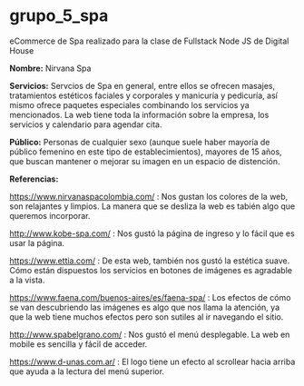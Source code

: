 # grupo_5_spa
eCommerce de Spa realizado para la clase de Fullstack Node JS de Digital House
  
  
**Nombre:** Nirvana Spa
  
  
**Servicios:** Servcios de Spa en general, entre ellos se ofrecen masajes, tratamientos estéticos faciales y corporales y manicuría y pedicuría, así mismo ofrece paquetes especiales combinando los servicios ya mencionados. La web tiene toda la información sobre la empresa, los servicios y calendario para agendar cita.
  
    
**Público:** Personas de cualquier sexo (aunque suele haber mayoría de público femenino en este tipo de establecimientos), mayores de 15 años, que buscan mantener o mejorar su imagen en un espacio de distención.
 
  
**Referencias:**
  
https://www.nirvanaspacolombia.com/ : Nos gustan los colores de la web, son relajantes y limpios. La manera que se desliza la web es tabién algo que queremos incorporar.  
  
http://www.kobe-spa.com/ : Nos gustó la página de ingreso y lo fácil que es usar la página.  
  
https://www.ettia.com/ : De esta web, también nos gustó la estética suave. Cómo están dispuestos los servicios en botones de imágenes es agradable a la vista.  
  
https://www.faena.com/buenos-aires/es/faena-spa/ : Los efectos de cómo se van descubriendo las imágenes es algo que nos llama la atención, ya que la web tiene muchos efectos pero son sutiles al ir navegando el sitio.  
  
http://www.spabelgrano.com/ : Nos gustó el menú desplegable. La web en mobile es sencilla y fácil de acceder.  
  
https://www.d-unas.com.ar/ : El logo tiene un efecto al scrollear hacia arriba que ayuda a la lectura del menú superior.
